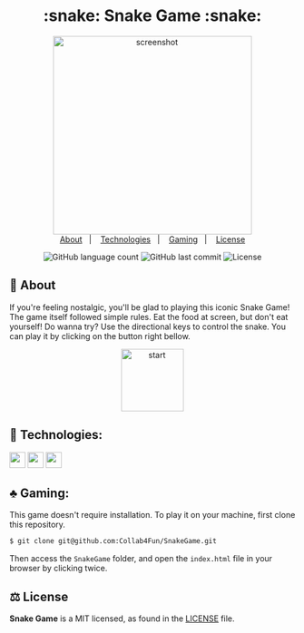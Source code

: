 <h1 align="center">:snake: Snake Game :snake:</h1>
<p align="center">
	<img height="350px" alt="screenshot" src="https://dl.dropboxusercontent.com/s/s48p6dgjx2znhk0/SnakeGame.png?dl=0">
	<br>
	<a href="#snake-about">About</a>&nbsp;&nbsp;&nbsp;|&nbsp;&nbsp;&nbsp;
	<a href="#rocket-technologies">Technologies</a>&nbsp;&nbsp;&nbsp;|&nbsp;&nbsp;&nbsp;
	<a href="#clubs-gaming">Gaming</a>&nbsp;&nbsp;&nbsp;|&nbsp;&nbsp;&nbsp;
	<a href="#balance_scale-license">License</a>	
</p>

<p align="center">
    <img alt="GitHub language count" src="https://img.shields.io/github/languages/count/lobophf/pig-game">	
    <img alt="GitHub last commit" src="https://img.shields.io/github/last-commit/lobophf/pig-game">
    <img alt="License" src="https://img.shields.io/badge/license-MIT-brightgreen"> 

<p>

## :snake: About
If you're feeling nostalgic, you'll be glad to playing this iconic Snake Game! The game itself followed simple rules.
Eat the food at screen, but don't eat yourself! Do wanna try? Use the directional keys to control the snake.
You can play it by clicking on the button right bellow.

<p align="center">
  <a href='https://collab4fun.github.io/SnakeGame/'><img alt="start" height="110px" src="https://webstockreview.net/images/button-clipart-start-21.png"/></a>
</p>

## :rocket: Technologies:
<p>
<img height=28px src="https://img.shields.io/badge/%7F-HTML-black?logo=html5&style=flat"> <img height=28px src="https://img.shields.io/badge/%7F-CSS-black?logo=css3&style=flat"> <img height=28px src="https://img.shields.io/badge/%7F-JavaScript-black?logo=javascript&style=flat">
</p>

## :clubs: Gaming:
This game doesn't require installation. To play it on your machine, first clone this repository.

```sh
$ git clone git@github.com:Collab4Fun/SnakeGame.git
```

Then access the `SnakeGame` folder, and open the `index.html` file in your browser by clicking twice.

## :balance_scale: License

**Snake Game** is a MIT licensed, as found in the [LICENSE](./LICENSE) file.
